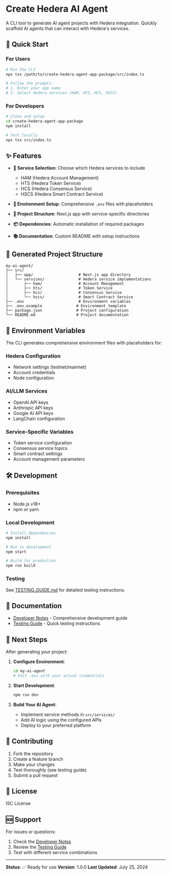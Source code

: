 # Create Hedera AI Agent

A CLI tool to generate AI agent projects with Hedera integration. Quickly scaffold AI agents that can interact with Hedera's services.

## 🚀 Quick Start

### For Users

```bash
# Run the CLI
npx tsx /path/to/create-hedera-agent-app-package/src/index.ts

# Follow the prompts:
# 1. Enter your app name
# 2. Select Hedera services (HAM, HTS, HCS, HSCS)
```

### For Developers

```bash
# Clone and setup
cd create-hedera-agent-app-package
npm install

# Test locally
npx tsx src/index.ts
```

## ✨ Features

- **🎯 Service Selection**: Choose which Hedera services to include

  - HAM (Hedera Account Management)
  - HTS (Hedera Token Service)
  - HCS (Hedera Consensus Service)
  - HSCS (Hedera Smart Contract Service)

- **🔧 Environment Setup**: Comprehensive `.env` files with placeholders
- **📁 Project Structure**: Next.js app with service-specific directories
- **📦 Dependencies**: Automatic installation of required packages
- **📚 Documentation**: Custom README with setup instructions

## 📁 Generated Project Structure

```
my-ai-agent/
├── src/
│   ├── app/                    # Next.js app directory
│   └── services/               # Hedera service implementations
│       ├── ham/                # Account Management
│       ├── hts/                # Token Service
│       ├── hcs/                # Consensus Service
│       └── hscs/               # Smart Contract Service
├── .env                        # Environment variables
├── .env.example               # Environment template
├── package.json               # Project configuration
└── README.md                  # Project documentation
```

## 🔧 Environment Variables

The CLI generates comprehensive environment files with placeholders for:

### Hedera Configuration

- Network settings (testnet/mainnet)
- Account credentials
- Node configuration

### AI/LLM Services

- OpenAI API keys
- Anthropic API keys
- Google AI API keys
- LangChain configuration

### Service-Specific Variables

- Token service configuration
- Consensus service topics
- Smart contract settings
- Account management parameters

## 🛠️ Development

### Prerequisites

- Node.js v18+
- npm or yarn

### Local Development

```bash
# Install dependencies
npm install

# Run in development
npm start

# Build for production
npm run build
```

### Testing

See [TESTING_GUIDE.md](./TESTING_GUIDE.md) for detailed testing instructions.

## 📖 Documentation

- [Developer Notes](./DEVELOPER_NOTES.md) - Comprehensive development guide
- [Testing Guide](./TESTING_GUIDE.md) - Quick testing instructions

## 🎯 Next Steps

After generating your project:

1. **Configure Environment**:

   ```bash
   cd my-ai-agent
   # Edit .env with your actual credentials
   ```

2. **Start Development**:

   ```bash
   npm run dev
   ```

3. **Build Your AI Agent**:
   - Implement service methods in `src/services/`
   - Add AI logic using the configured APIs
   - Deploy to your preferred platform

## 🤝 Contributing

1. Fork the repository
2. Create a feature branch
3. Make your changes
4. Test thoroughly (see testing guide)
5. Submit a pull request

## 📄 License

ISC License

## 🆘 Support

For issues or questions:

1. Check the [Developer Notes](./DEVELOPER_NOTES.md)
2. Review the [Testing Guide](./TESTING_GUIDE.md)
3. Test with different service combinations

---

**Status**: ✅ Ready for use
**Version**: 1.0.0
**Last Updated**: July 25, 2024
